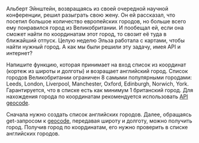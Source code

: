 Альберт Эйнштейн, возвращаясь из своей очередной научной конференции, решил разыграть свою жену. Он ей рассказал, что посетил большое количество европейских городов, но больше всего ему понравился город из Великобритании. И пообещал ей, если она сможет найти по координатам этот город, то свозит её туда в ближайший отпуск. Целую неделю Эльза работала с картами, чтобы найти нужный город. А как мы были решили эту задачу, имея API и интернет?

Напишите функцию, которая принимает на вход список из координат (кортеж из широты и долготы) и возращает английский город. Список городов Великобритании ограничен 8 самыми популярными городами: Leeds, London, Liverpool, Manchester, Oxford, Edinburgh, Norwich, York. Гарантируется, что в списке есть как минимум 1 британский город. Для нахождения города по координатам рекомендуется использовать [API geocode](https://geocode.maps.co/).

Сначала нужно создать список английских городов. Далее, обращаясь get-запросом к [geocode](https://geocode.maps.co/reverse), передавая широту и долготу, можно получить город. Получив город по координатам, его нужно проверить в списке английских городов.
